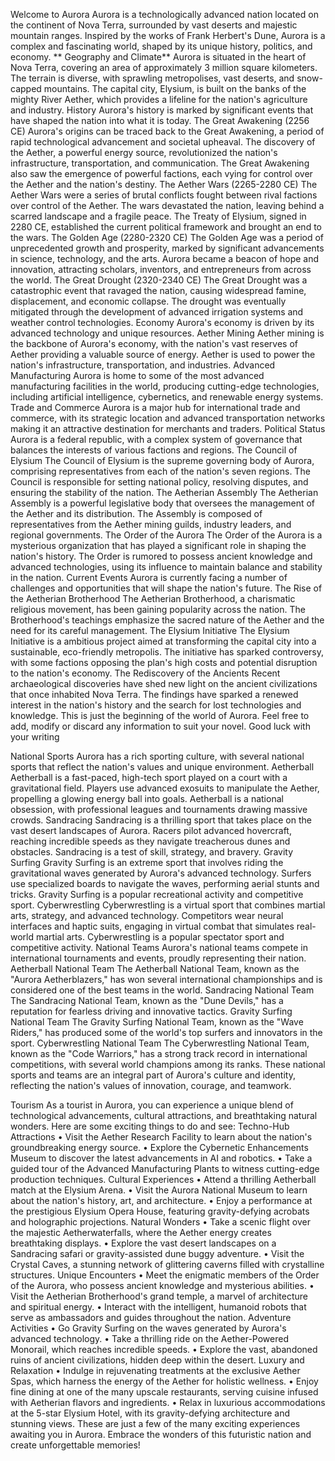 Welcome to Aurora
Aurora is a technologically advanced nation located on the continent of Nova Terra, surrounded by vast deserts and majestic mountain ranges. Inspired by the works of Frank Herbert's Dune, Aurora is a complex and fascinating world, shaped by its unique history, politics, and economy.
** Geography and Climate**
Aurora is situated in the heart of Nova Terra, covering an area of approximately 3 million square kilometers. The terrain is diverse, with sprawling metropolises, vast deserts, and snow-capped mountains. The capital city, Elysium, is built on the banks of the mighty River Aether, which provides a lifeline for the nation's agriculture and industry.
History
Aurora's history is marked by significant events that have shaped the nation into what it is today.
The Great Awakening (2256 CE)
Aurora's origins can be traced back to the Great Awakening, a period of rapid technological advancement and societal upheaval. The discovery of the Aether, a powerful energy source, revolutionized the nation's infrastructure, transportation, and communication. The Great Awakening also saw the emergence of powerful factions, each vying for control over the Aether and the nation's destiny.
The Aether Wars (2265-2280 CE)
The Aether Wars were a series of brutal conflicts fought between rival factions over control of the Aether. The wars devastated the nation, leaving behind a scarred landscape and a fragile peace. The Treaty of Elysium, signed in 2280 CE, established the current political framework and brought an end to the wars.
The Golden Age (2280-2320 CE)
The Golden Age was a period of unprecedented growth and prosperity, marked by significant advancements in science, technology, and the arts. Aurora became a beacon of hope and innovation, attracting scholars, inventors, and entrepreneurs from across the world.
The Great Drought (2320-2340 CE)
The Great Drought was a catastrophic event that ravaged the nation, causing widespread famine, displacement, and economic collapse. The drought was eventually mitigated through the development of advanced irrigation systems and weather control technologies.
Economy
Aurora's economy is driven by its advanced technology and unique resources.
Aether Mining
Aether mining is the backbone of Aurora's economy, with the nation's vast reserves of Aether providing a valuable source of energy. Aether is used to power the nation's infrastructure, transportation, and industries.
Advanced Manufacturing
Aurora is home to some of the most advanced manufacturing facilities in the world, producing cutting-edge technologies, including artificial intelligence, cybernetics, and renewable energy systems.
Trade and Commerce
Aurora is a major hub for international trade and commerce, with its strategic location and advanced transportation networks making it an attractive destination for merchants and traders.
Political Status
Aurora is a federal republic, with a complex system of governance that balances the interests of various factions and regions.
The Council of Elysium
The Council of Elysium is the supreme governing body of Aurora, comprising representatives from each of the nation's seven regions. The Council is responsible for setting national policy, resolving disputes, and ensuring the stability of the nation.
The Aetherian Assembly
The Aetherian Assembly is a powerful legislative body that oversees the management of the Aether and its distribution. The Assembly is composed of representatives from the Aether mining guilds, industry leaders, and regional governments.
The Order of the Aurora
The Order of the Aurora is a mysterious organization that has played a significant role in shaping the nation's history. The Order is rumored to possess ancient knowledge and advanced technologies, using its influence to maintain balance and stability in the nation.
Current Events
Aurora is currently facing a number of challenges and opportunities that will shape the nation's future.
The Rise of the Aetherian Brotherhood
The Aetherian Brotherhood, a charismatic religious movement, has been gaining popularity across the nation. The Brotherhood's teachings emphasize the sacred nature of the Aether and the need for its careful management.
The Elysium Initiative
The Elysium Initiative is a ambitious project aimed at transforming the capital city into a sustainable, eco-friendly metropolis. The initiative has sparked controversy, with some factions opposing the plan's high costs and potential disruption to the nation's economy.
The Rediscovery of the Ancients
Recent archaeological discoveries have shed new light on the ancient civilizations that once inhabited Nova Terra. The findings have sparked a renewed interest in the nation's history and the search for lost technologies and knowledge.
This is just the beginning of the world of Aurora. Feel free to add, modify or discard any information to suit your novel. Good luck with your writing

National Sports
Aurora has a rich sporting culture, with several national sports that reflect the nation's values and unique environment.
Aetherball
Aetherball is a fast-paced, high-tech sport played on a court with a gravitational field. Players use advanced exosuits to manipulate the Aether, propelling a glowing energy ball into goals. Aetherball is a national obsession, with professional leagues and tournaments drawing massive crowds.
Sandracing
Sandracing is a thrilling sport that takes place on the vast desert landscapes of Aurora. Racers pilot advanced hovercraft, reaching incredible speeds as they navigate treacherous dunes and obstacles. Sandracing is a test of skill, strategy, and bravery.
Gravity Surfing
Gravity Surfing is an extreme sport that involves riding the gravitational waves generated by Aurora's advanced technology. Surfers use specialized boards to navigate the waves, performing aerial stunts and tricks. Gravity Surfing is a popular recreational activity and competitive sport.
Cyberwrestling
Cyberwrestling is a virtual sport that combines martial arts, strategy, and advanced technology. Competitors wear neural interfaces and haptic suits, engaging in virtual combat that simulates real-world martial arts. Cyberwrestling is a popular spectator sport and competitive activity.
National Teams
Aurora's national teams compete in international tournaments and events, proudly representing their nation.
Aetherball National Team
The Aetherball National Team, known as the "Aurora Aetherblazers," has won several international championships and is considered one of the best teams in the world.
Sandracing National Team
The Sandracing National Team, known as the "Dune Devils," has a reputation for fearless driving and innovative tactics.
Gravity Surfing National Team
The Gravity Surfing National Team, known as the "Wave Riders," has produced some of the world's top surfers and innovators in the sport.
Cyberwrestling National Team
The Cyberwrestling National Team, known as the "Code Warriors," has a strong track record in international competitions, with several world champions among its ranks.
These national sports and teams are an integral part of Aurora's culture and identity, reflecting the nation's values of innovation, courage, and teamwork.


Tourism 
As a tourist in Aurora, you can experience a unique blend of technological advancements, cultural attractions, and breathtaking natural wonders. Here are some exciting things to do and see:
Techno-Hub Attractions
•	Visit the Aether Research Facility to learn about the nation's groundbreaking energy source.
•	Explore the Cybernetic Enhancements Museum to discover the latest advancements in AI and robotics.
•	Take a guided tour of the Advanced Manufacturing Plants to witness cutting-edge production techniques.
Cultural Experiences
•	Attend a thrilling Aetherball match at the Elysium Arena.
•	Visit the Aurora National Museum to learn about the nation's history, art, and architecture.
•	Enjoy a performance at the prestigious Elysium Opera House, featuring gravity-defying acrobats and holographic projections.
Natural Wonders
•	Take a scenic flight over the majestic Aetherwaterfalls, where the Aether energy creates breathtaking displays.
•	Explore the vast desert landscapes on a Sandracing safari or gravity-assisted dune buggy adventure.
•	Visit the Crystal Caves, a stunning network of glittering caverns filled with crystalline structures.
Unique Encounters
•	Meet the enigmatic members of the Order of the Aurora, who possess ancient knowledge and mysterious abilities.
•	Visit the Aetherian Brotherhood's grand temple, a marvel of architecture and spiritual energy.
•	Interact with the intelligent, humanoid robots that serve as ambassadors and guides throughout the nation.
Adventure Activities
•	Go Gravity Surfing on the waves generated by Aurora's advanced technology.
•	Take a thrilling ride on the Aether-Powered Monorail, which reaches incredible speeds.
•	Explore the vast, abandoned ruins of ancient civilizations, hidden deep within the desert.
Luxury and Relaxation
•	Indulge in rejuvenating treatments at the exclusive Aether Spas, which harness the energy of the Aether for holistic wellness.
•	Enjoy fine dining at one of the many upscale restaurants, serving cuisine infused with Aetherian flavors and ingredients.
•	Relax in luxurious accommodations at the 5-star Elysium Hotel, with its gravity-defying architecture and stunning views.
These are just a few of the many exciting experiences awaiting you in Aurora. Embrace the wonders of this futuristic nation and create unforgettable memories!

